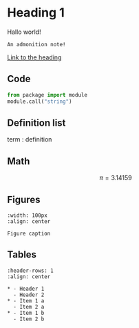 # Heading 1

Hallo world!

```{note}
An admonition note!
```

[Link to the heading](#heading-1)

## Code

```python
from package import module
module.call("string")
```

## Definition list

term
: definition

## Math

$$\pi = 3.14159$$

## Figures

```{figure} https://via.placeholder.com/150
:width: 100px
:align: center

Figure caption
```

## Tables

```{list-table}
:header-rows: 1
:align: center

* - Header 1
  - Header 2
* - Item 1 a
  - Item 2 a
* - Item 1 b
  - Item 2 b
```
